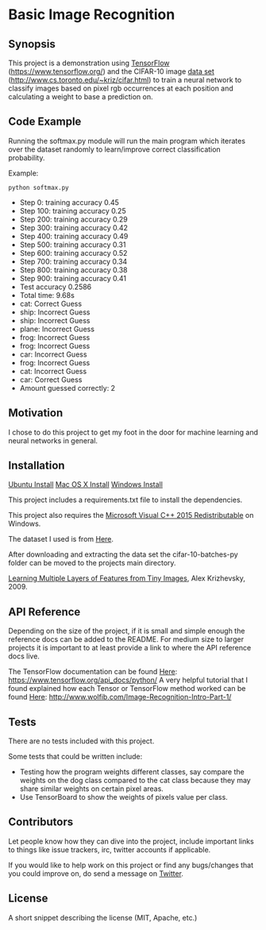 # Basic Image Recognition

## Synopsis

This project is a demonstration using [TensorFlow](https://www.tensorflow.org/) (https://www.tensorflow.org/) and the CIFAR-10 image [data set](http://www.cs.toronto.edu/~kriz/cifar.html) (http://www.cs.toronto.edu/~kriz/cifar.html) to train a neural network to classify images based on pixel rgb occurrences at each position and calculating a weight to base a prediction on.

## Code Example

Running the softmax.py module will run the main program which iterates over the dataset randomly to learn/improve correct classification probability.

Example:

`python softmax.py`

* Step     0: training accuracy 0.45
* Step   100: training accuracy 0.25
* Step   200: training accuracy 0.29
* Step   300: training accuracy 0.42
* Step   400: training accuracy 0.49
* Step   500: training accuracy 0.31
* Step   600: training accuracy 0.52
* Step   700: training accuracy 0.34
* Step   800: training accuracy 0.38
* Step   900: training accuracy 0.41
* Test accuracy 0.2586
* Total time:  9.68s
* cat: Correct Guess
* ship: Incorrect Guess
* ship: Incorrect Guess
* plane: Incorrect Guess
* frog: Incorrect Guess
* frog: Incorrect Guess
* car: Incorrect Guess
* frog: Incorrect Guess
* cat: Incorrect Guess
* car: Correct Guess
* Amount guessed correctly: 2


## Motivation

I chose to do this project to get my foot in the door for machine learning and neural networks in general.

## Installation

[Ubuntu Install](https://www.tensorflow.org/install/install_linux)
[Mac OS X Install](https://www.tensorflow.org/install/install_mac)
[Windows Install](https://www.tensorflow.org/install/install_windows)

This project includes a requirements.txt file to install the dependencies.

This project also requires the [Microsoft Visual C++ 2015 Redistributable](https://www.microsoft.com/en-us/download/details.aspx?id=53587) on Windows.

The dataset I used is from [Here](http://www.cs.toronto.edu/~kriz/cifar.html).

After downloading and extracting the data set the cifar-10-batches-py folder can be moved to the projects main directory.

[Learning Multiple Layers of Features from Tiny Images](http://www.cs.toronto.edu/~kriz/learning-features-2009-TR.pdf), Alex Krizhevsky, 2009.

## API Reference

Depending on the size of the project, if it is small and simple enough the reference docs can be added to the README. For medium size to larger projects it is important to at least provide a link to where the API reference docs live.

The TensorFlow documentation can be found [Here](https://www.tensorflow.org/api_docs/python/): https://www.tensorflow.org/api_docs/python/
A very helpful tutorial that I found explained how each Tensor or TensorFlow method worked can be found [Here](http://www.wolfib.com/Image-Recognition-Intro-Part-1/): http://www.wolfib.com/Image-Recognition-Intro-Part-1/

## Tests

There are no tests included with this project.

Some tests that could be written include:
* Testing how the program weights different classes, say compare the weights on the dog class compared to the cat class because they may share similar weights on certain pixel areas.
* Use TensorBoard to show the weights of pixels value per class.

## Contributors

Let people know how they can dive into the project, include important links to things like issue trackers, irc, twitter accounts if applicable.

If you would like to help work on this project or find any bugs/changes that you could improve on, do send a message on [Twitter](https://twitter.com/alteiar).


## License

A short snippet describing the license (MIT, Apache, etc.)
